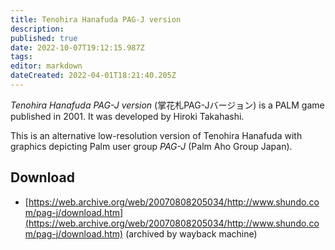 ```yaml
---
title: Tenohira Hanafuda PAG-J version
description: 
published: true
date: 2022-10-07T19:12:15.987Z
tags: 
editor: markdown
dateCreated: 2022-04-01T18:21:40.205Z
---
```


_Tenohira Hanafuda PAG-J version_ (<span lang='ja'>掌花札PAG-Jバージョン</span>) is a PALM game published in 2001.
It was developed by Hiroki Takahashi.

This is an alternative low-resolution version of Tenohira Hanafuda with graphics depicting Palm user group *PAG-J* (Palm Aho Group Japan). 

## Download
- [https://web.archive.org/web/20070808205034/http://www.shundo.com/pag-j/download.htm](https://web.archive.org/web/20070808205034/http://www.shundo.com/pag-j/download.htm) (archived by wayback machine)